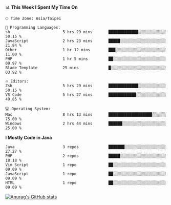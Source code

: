 <!--
<table>
  <tr>
    <td>
      <img src="./devcard.svg" alt="A dev card" width="400" hight="100%">
    </td>
    <td>
      <p>### Hi there 👋</p>
      <p>**treevel/treevel** is a ✨ _special_ ✨ repository because its `README.md` (this file) appears on your GitHub profile.</p>
      <p>Here are some ideas to get you started:</p>
      <p>- 🔭 I’m currently working on ...</p>
      <p>- 🌱 I’m currently learning ...</p>
      <p>- 👯 I’m looking to collaborate on ...</p>
      <p>- 🤔 I’m looking for help with ...</p>
      <p>- 💬 Ask me about ...</p>
      <p>- 📫 How to reach me: ...</p>
      <p>- 😄 Pronouns: ...</p>
      <p>- ⚡ Fun fact: ...</p>
    </td>
  </tr>
</table>
-->

<!--START_SECTION:waka-->
📊 **This Week I Spent My Time On** 

```text
🕑︎ Time Zone: Asia/Taipei

💬 Programming Languages: 
sh                       5 hrs 29 mins       █████████████░░░░░░░░░░░░   50.15 % 
JavaScript               2 hrs 23 mins       █████░░░░░░░░░░░░░░░░░░░░   21.84 % 
Other                    1 hr 12 mins        ███░░░░░░░░░░░░░░░░░░░░░░   11.00 % 
PHP                      1 hr 5 mins         ██░░░░░░░░░░░░░░░░░░░░░░░   09.97 % 
Blade Template           25 mins             █░░░░░░░░░░░░░░░░░░░░░░░░   03.92 % 

🔥 Editors: 
Zsh                      5 hrs 29 mins       █████████████░░░░░░░░░░░░   50.15 % 
VS Code                  5 hrs 27 mins       ████████████░░░░░░░░░░░░░   49.85 % 

💻 Operating System: 
Mac                      8 hrs 13 mins       ███████████████████░░░░░░   75.00 % 
Windows                  2 hrs 44 mins       ██████░░░░░░░░░░░░░░░░░░░   25.00 % 
```

**I Mostly Code in Java** 

```text
Java                     3 repos             ███████░░░░░░░░░░░░░░░░░░   27.27 % 
PHP                      2 repos             █████░░░░░░░░░░░░░░░░░░░░   18.18 % 
Vim Script               1 repo              ██░░░░░░░░░░░░░░░░░░░░░░░   09.09 % 
JavaScript               1 repo              ██░░░░░░░░░░░░░░░░░░░░░░░   09.09 % 
HTML                     1 repo              ██░░░░░░░░░░░░░░░░░░░░░░░   09.09 % 
```




<!--END_SECTION:waka-->

<!-- GitHub Stats Card-->
[![Anurag's GitHub stats](https://github-readme-stats.vercel.app/api?username=treevel&show_icons=true&theme=monokai&count_private=true)](https://github.com/anuraghazra/github-readme-stats)
